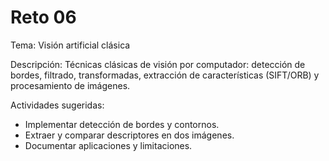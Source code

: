 # Reto 06

Tema: Visión artificial clásica

Descripción: Técnicas clásicas de visión por computador: detección de bordes, filtrado, transformadas, extracción de características (SIFT/ORB) y procesamiento de imágenes.

Actividades sugeridas:
- Implementar detección de bordes y contornos.
- Extraer y comparar descriptores en dos imágenes.
- Documentar aplicaciones y limitaciones.